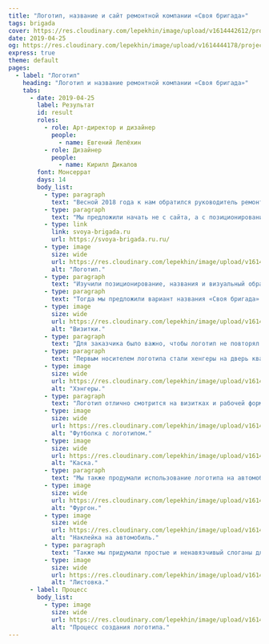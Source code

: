 ```yaml
---
title: "Логотип, название и сайт ремонтной компании «Своя бригада»"
tags: brigada
cover: https://res.cloudinary.com/lepekhin/image/upload/v1614442612/projects/brigada/cover_dasw6c.jpg
date: 2019-04-25
og: https://res.cloudinary.com/lepekhin/image/upload/v1614444178/projects/brigada/tshirt_wsvnaw.jpg
express: true
theme: default
pages:
  - label: "Логотип"
    heading: "Логотип и название ремонтной компании «Своя бригада»"
    tabs:
      - date: 2019-04-25
        label: Результат
        id: result
        roles:
          - role: Арт-директор и дизайнер
            people:
              - name: Евгений Лепёхин
          - role: Дизайнер
            people:
              - name: Кирилл Дикалов
        font: Монсеррат
        days: 14
        body_list:
          - type: paragraph
            text: "Весной 2018 года к нам обратился руководитель ремонтной компании с просьбой разработать сайт. Его бригада работает на тюменском рынке с 90-х и никогда не занималась продвижением, все клиенты приходили по рекомендациям. С годами выделяться среди конкурентов стало сложнее, и назрел вопрос визуальной коммуникации."
          - type: paragraph
            text: "Мы предложили начать не с сайта, а с позиционирования, названия и логотипа."
          - type: link
            link: svoya-brigada.ru
            url: https://svoya-brigada.ru.ru/
          - type: image
            size: wide
            url: https://res.cloudinary.com/lepekhin/image/upload/v1614445598/projects/brigada/logo_wide_ackbk6.svg
            alt: "Логотип."
          - type: paragraph
            text: "Изучили позиционирование, названия и визуальный образ тюменских ремонтных компаний. В основном, это были названия со словами «ремонт72», «строй». У некоторых вообще не было названия, просто фраза «ремонт квартир быстро, недорого, качественно»."
          - type: paragraph
            text: "Тогда мы предложили вариант названия «Своя бригада». Идея пришла, когда мы познакомились с бизнесом компании: ребята работают с душой, без официоза, при этом соблюдают СНИПы, могут сделать ремонт по дизайн-проекту, к каждому клиенту находят подход. После названия приступили к логотипу."
          - type: image
            size: wide
            url: https://res.cloudinary.com/lepekhin/image/upload/v1614444054/projects/brigada/cards_bubyzf.jpg
            alt: "Визитки."
          - type: paragraph
            text: "Для заказчика было важно, чтобы логотип не повторял клише: каски, молотки и шестерёнки — но при этом говорил, что это ремонтная компания. Мы нашли свежий визуальный ход: валик, который оставляет полосу на стене, а на ней, будто через трафарет написано название компании."
          - type: paragraph
            text: "Первым носителем логотипа стали хенгеры на дверь квартир, где идёт ремонт."
          - type: image
            size: wide
            url: https://res.cloudinary.com/lepekhin/image/upload/v1614444116/projects/brigada/hangers_w6zpa7.jpg
            alt: "Хэнгеры."
          - type: paragraph
            text: "Логотип отлично смотрится на визитках и рабочей форме: футболках, робах, касках."
          - type: image
            size: wide
            url: https://res.cloudinary.com/lepekhin/image/upload/v1614444178/projects/brigada/tshirt_wsvnaw.jpg
            alt: "Футболка с логотипом."
          - type: image
            size: wide
            url: https://res.cloudinary.com/lepekhin/image/upload/v1614444412/projects/brigada/hat_v5ttje.jpg
            alt: "Каска."
          - type: paragraph
            text: "Мы также продумали использование логотипа на автомобиле."
          - type: image
            size: wide
            url: https://res.cloudinary.com/lepekhin/image/upload/v1614444714/projects/brigada/van_vgvuh2.jpg
            alt: "Фургон."
          - type: image
            size: wide
            url: https://res.cloudinary.com/lepekhin/image/upload/v1614444676/projects/brigada/sticker_whwlcs.jpg
            alt: "Наклейка на автомобиль."
          - type: paragraph
            text: "Также мы придумали простые и ненавязчивый слоганы для разных ситуаций. Для наружной рекламы — ремонт сделает «Своя бригада», для рекламы на дверях квартиры, где идут работы — ремонт делает «Своя бригада»."
          - type: image
            size: wide
            url: https://res.cloudinary.com/lepekhin/image/upload/v1614444701/projects/brigada/paper_nbfo6v.jpg
            alt: "Листовка."
      - label: Процесс
        body_list:
          - type: image
            size: wide
            url: https://res.cloudinary.com/lepekhin/image/upload/v1614444369/projects/brigada/process_pegxa9.jpg
            alt: "Процесс создания логотипа."
---
```


